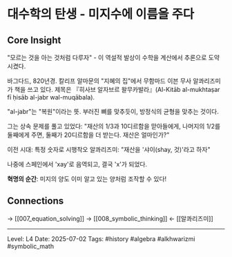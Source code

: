 # 대수학의 탄생 - 미지수에 이름을 주다

## Core Insight
"모르는 것을 아는 것처럼 다루자" - 이 역설적 발상이 수학을 계산에서 추론으로 도약시켰다.

바그다드, 820년경. 칼리프 알마문의 "지혜의 집"에서 무함마드 이븐 무사 알콰리즈미가 책을 쓰고 있다. 제목은 『히사브 알자브르 왈무카발라』(Al-Kitāb al-mukhtaṣar fī ḥisāb al-jabr wal-muqābala).

"al-jabr"는 "복원"이라는 뜻. 부러진 뼈를 맞추듯이, 방정식의 균형을 맞추는 것이다.

그는 상속 문제를 풀고 있었다:
"재산의 1/3과 10디르함을 맏아들에게, 나머지의 1/2를 둘째에게 주면, 둘째가 20디르함을 더 받는다. 재산은 얼마인가?"

이전 시대: 특정 숫자로 시행착오
알콰리즈미: "재산을 '샤이(shay, 것)'라고 하자"

나중에 스페인에서 'xay'로 음역되고, 결국 'x'가 되었다.

**혁명의 순간**: 미지의 양도 이미 알고 있는 양처럼 조작할 수 있다!

## Connections
→ [[007_equation_solving]]
→ [[008_symbolic_thinking]]
← [[알콰리즈미]]

---
Level: L4
Date: 2025-07-02
Tags: #history #algebra #alkhwarizmi #symbolic_math